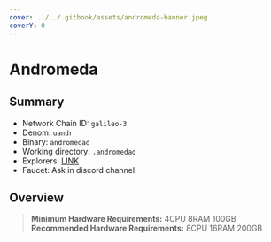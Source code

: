 ```yaml
---
cover: ../../.gitbook/assets/andromeda-banner.jpeg
coverY: 0
---
```


# Andromeda

## Summary

* Network Chain ID: `galileo-3`
* Denom: `uandr`
* Binary: `andromedad`
* Working directory: `.andromedad`
* Explorers: [LINK](https://andromeda.explorers.guru/)
* Faucet: Ask in discord channel

## Overview

> **Minimum Hardware Requirements:** 4CPU 8RAM 100GB \
> **Recommended Hardware Requirements:** 8CPU 16RAM 200GB
